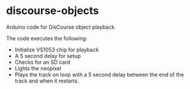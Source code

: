 # discourse-objects
Arduino code for DisCourse object playback.

The code executes the following:
- Initialize VS1053 chip for playback
- A 5 second delay for setup
- Checks for an SD card
- Lights the neopixel
- Plays the track on loop with a 5 second delay between the end of the track and when it restarts.
